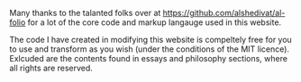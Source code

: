 Many thanks to the talanted folks over at https://github.com/alshedivat/al-folio for a lot of the core code and markup langauge used in this website.

The code I have created in modifying this website is compeltely free for you to use and transform as you wish (under the conditions of the MIT licence). Exlcuded are the contents found in essays and philosophy sections, where all rights are reserved.
